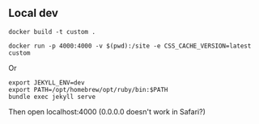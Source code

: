 ## Local dev

```
docker build -t custom .

docker run -p 4000:4000 -v $(pwd):/site -e CSS_CACHE_VERSION=latest custom
```

Or

```
export JEKYLL_ENV=dev
export PATH=/opt/homebrew/opt/ruby/bin:$PATH
bundle exec jekyll serve
```

Then open localhost:4000 (0.0.0.0 doesn't work in Safari?)
